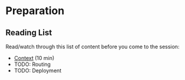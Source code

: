 # Preparation

## Reading List

Read/watch through this list of content before you come to the session:

- [Context](https://react.dev/learn/passing-data-deeply-with-context) (10 min)
- TODO: Routing
- TODO: Deployment
